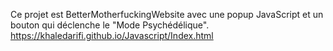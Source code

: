 Ce projet est BetterMotherfuckingWebsite avec une popup JavaScript et un bouton qui déclenche le "Mode Psychédélique".
https://khaledarifi.github.io/Javascript/Index.html
